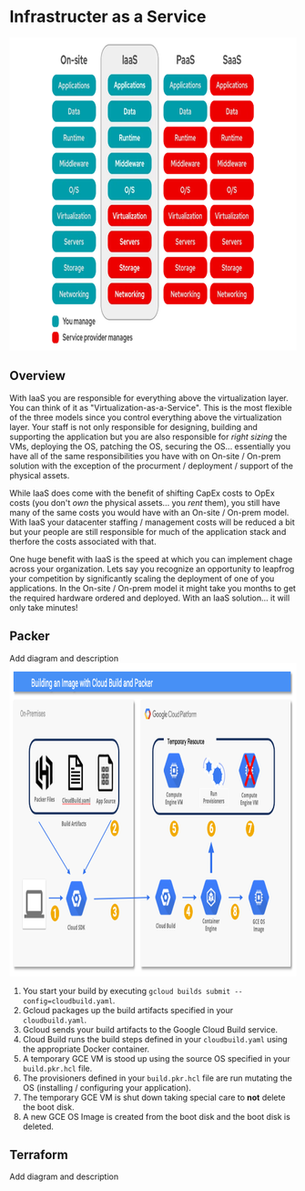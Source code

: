 # Infrastructer as a Service

<img src="../images/models2.png" alt="On Nooo!" witdh="550" height="550">

## Overview
With IaaS you are responsible for everything above the virtualization layer.  You can think of it as "Virtualization-as-a-Service".  This is the most flexible of the three models since you control everything above the virtualization layer.  Your staff is not only responsible for designing, building and supporting the application but you are also responsible for *right sizing* the VMs, deploying the OS, patching the OS, securing the OS... essentially you have all of the same responsibilities you have with on On-site / On-prem solution with the exception of the procurment / deployment / support of the physical assets.

While IaaS does come with the benefit of shifting CapEx costs to OpEx costs (you don't *own* the physical assets... you *rent* them), you still have many of the same costs you would have with an On-site / On-prem model. With IaaS your datacenter staffing / management costs  will be reduced a bit but your people are still responsible for much of the application stack and therfore the costs associated with that.  

One huge benefit with IaaS is the speed at which you can implement chage across your organization. Lets say you recognize an opportunity to leapfrog your competition by significantly scaling the deployment of one of you applications.  In the On-site / On-prem model it might take you months to get the required hardware ordered and deployed.  With an IaaS solution... it will only take minutes!
## Packer
Add diagram and description
<img src="../images/packer-build.png" alt="On Nooo!" witdh="550" height="550">
1. You start your build by executing `gcloud builds submit --config=cloudbuild.yaml`.
2. Gcloud packages up the build artifacts specified in your `cloudbuild.yaml`.
3. Gcloud sends your build artifacts to the Google Cloud Build service.
4. Cloud Build runs the build steps defined in your `cloudbuild.yaml` using the appropriate Docker container.
5. A temporary GCE VM is stood up using the source OS specified in your `build.pkr.hcl` file.
6. The provisioners defined in your `build.pkr.hcl` file are run mutating the OS (installing / configuring your application).
7. The temporary GCE VM is shut down taking special care to __not__ delete the boot disk.
8. A new GCE OS Image is created from the boot disk and the boot disk is deleted.


## Terraform
Add diagram and description

